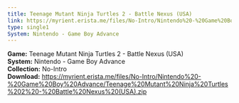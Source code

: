 ```yaml
---
title: Teenage Mutant Ninja Turtles 2 - Battle Nexus (USA)
link: https://myrient.erista.me/files/No-Intro/Nintendo%20-%20Game%20Boy%20Advance/Teenage%20Mutant%20Ninja%20Turtles%202%20-%20Battle%20Nexus%20(USA).zip
type: single1
System: Nintendo - Game Boy Advance
---
```

<b>Game:</b> Teenage Mutant Ninja Turtles 2 - Battle Nexus (USA)<br>
<b>System:</b> Nintendo - Game Boy Advance<br>
<b>Collection:</b> No-Intro<br>
<b>Download:</b> https://myrient.erista.me/files/No-Intro/Nintendo%20-%20Game%20Boy%20Advance/Teenage%20Mutant%20Ninja%20Turtles%202%20-%20Battle%20Nexus%20(USA).zip